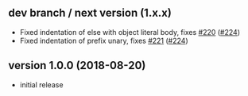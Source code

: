 ## dev branch / next version (1.x.x)

- Fixed indentation of else with object literal body, fixes [#220](https://github.com/HaxeCheckstyle/haxe-formatter/issues/220) ([#224](https://github.com/HaxeCheckstyle/haxe-formatter/issues/224))
- Fixed indentation of prefix unary, fixes [#221](https://github.com/HaxeCheckstyle/haxe-formatter/issues/221)  ([#224](https://github.com/HaxeCheckstyle/haxe-formatter/issues/224))

## version 1.0.0 (2018-08-20)

- initial release
